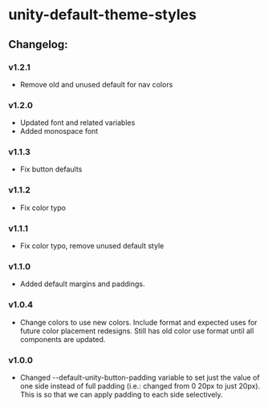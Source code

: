 # unity-default-theme-styles

## Changelog:

### v1.2.1
- Remove old and unused default for nav colors

### v1.2.0
- Updated font and related variables
- Added monospace font

### v1.1.3
- Fix button defaults

### v1.1.2
- Fix color typo

### v1.1.1
- Fix color typo, remove unused default style

### v1.1.0
- Added default margins and paddings.

### v1.0.4
- Change colors to use new colors. Include format and expected uses for future color placement redesigns. Still has old color use format until all components are updated.

### v1.0.0
- Changed --default-unity-button-padding variable to set just the value of one side instead of full padding (i.e.: changed from 0 20px to just 20px). This is so that we can apply padding to each side selectively.
